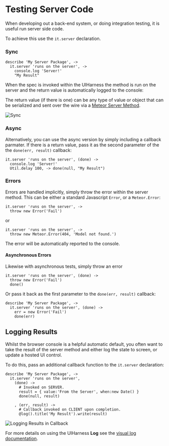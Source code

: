 # Testing Server Code
When developing out a back-end system, or doing integration testing, it is
useful run server side code.

To achieve this use the `it.server` declaration.

### Sync

    describe 'My Server Package', ->
      it.server 'runs on the server', ->
        console.log 'Server!'
        "My Result"

When the spec is invoked within the UIHarness the method is run on the server
and the return value is automatically logged to the console:

The return value (if there is one) can be any type of value or object that can be
serialized and sent over the wire via a
[Meteor Server Method](http://docs.meteor.com/#/basic/Meteor-methods).

![Sync](https://cloud.githubusercontent.com/assets/185555/5623416/d0cc63c0-95b8-11e4-87ba-8be005bda100.png)




### Async
Alternatively, you can use the async version by simply including a callback parmater.
If there is a return value, pass it as the second parameter of the the `done(err, result)` callback:

    it.server 'runs on the server', (done) ->
      console.log 'Server!'
      Util.delay 100, -> done(null, "My Result")



### Errors
Errors are handled implicitly, simply throw the error within the server method.
This can be either a standard Javascript `Error`, or a `Meteor.Error`:

    it.server 'runs on the server', ->
      throw new Error('Fail')

or

    it.server 'runs on the server', ->
      throw new Meteor.Error(404, 'Model not found.')


The error will be automatically reported to the console.

#### Asynchronous Errors
Likewise with asynchronous tests, simply throw an error

    it.server 'runs on the server', (done) ->
      throw new Error('Fail')
      done()

Or pass it back as the first parameter to the `done(err, result)` callback:

    describe 'My Server Package', ->
      it.server 'runs on the server', (done) ->
        err = new Error('Fail')
        done(err)



## Logging Results
Whilst the browser console is a helpful automatic default, you often want to
take the result of the server method and either log the state to screen, or
update a hosted UI control.

To do this, pass an additional callback function to the `it.server` declaration:


    describe 'My Server Package', ->
      it.server 'runs on the server',
        (done) ->
          # Invoked on SERVER.
          result = { value:'From the Server', when:new Date() }
          done(null, result)

        , (err, result) ->
          # Callback invoked on CLIENT upon completion.
          @log().title('My Result').write(result)


![Logging Results in Callback](https://cloud.githubusercontent.com/assets/185555/5623693/c5cb36aa-95bc-11e4-9cb6-644242d801fd.png)


For more details on using the UIHarness **Log** see the
[visual log documentation](https://github.com/Respondly/meteor-ui-harness/blob/master/docs/log.md).

